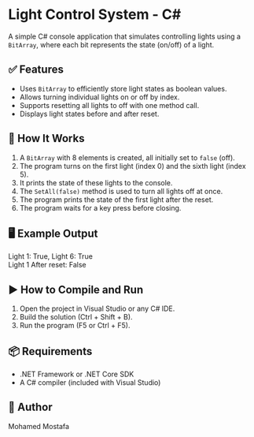 # Light Control System - C#  
A simple C# console application that simulates controlling lights using a `BitArray`, where each bit represents the state (on/off) of a light.  
## ✅ Features  
- Uses `BitArray` to efficiently store light states as boolean values.  
- Allows turning individual lights on or off by index.  
- Supports resetting all lights to off with one method call.  
- Displays light states before and after reset.  
## 🧠 How It Works  
1. A `BitArray` with 8 elements is created, all initially set to `false` (off).  
2. The program turns on the first light (index 0) and the sixth light (index 5).  
3. It prints the state of these lights to the console.  
4. The `SetAll(false)` method is used to turn all lights off at once.  
5. The program prints the state of the first light after the reset.  
6. The program waits for a key press before closing.  
## 🖥 Example Output  
Light 1: True, Light 6: True  
Light 1 After reset: False  
## ▶️ How to Compile and Run  
1. Open the project in Visual Studio or any C# IDE.  
2. Build the solution (Ctrl + Shift + B).  
3. Run the program (F5 or Ctrl + F5).  
## 📦 Requirements  
- .NET Framework or .NET Core SDK  
- A C# compiler (included with Visual Studio)  
## 👤 Author  
Mohamed Mostafa  

